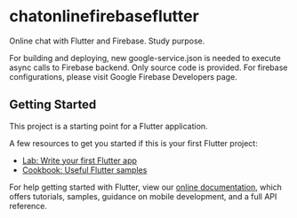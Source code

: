 # chatonlinefirebaseflutter

Online chat with Flutter and Firebase. Study purpose.

For building and deploying, new google-service.json is needed 
to execute async calls to Firebase backend. Only source code is provided.
For firebase configurations, please visit Google Firebase Developers page.

## Getting Started

This project is a starting point for a Flutter application.

A few resources to get you started if this is your first Flutter project:

- [Lab: Write your first Flutter app](https://flutter.dev/docs/get-started/codelab)
- [Cookbook: Useful Flutter samples](https://flutter.dev/docs/cookbook)

For help getting started with Flutter, view our
[online documentation](https://flutter.dev/docs), which offers tutorials,
samples, guidance on mobile development, and a full API reference.
